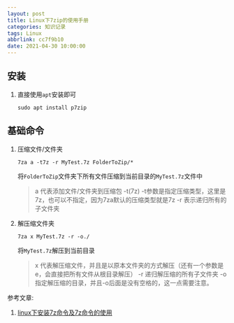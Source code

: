 ```yaml
---
layout: post
title: Linux下7zip的使用手册
categories: 知识记录
tags: Linux
abbrlink: cc7f9b10
date: 2021-04-30 10:00:00
---
```


## 安装

1. 直接使用`apt`安装即可

   ```shell
   sudo apt install p7zip
   ```

## 基础命令

1. 压缩文件/文件夹

   ```shell
   7za a -t7z -r MyTest.7z FolderToZip/*
   ```

   将`FolderToZip`文件夹下所有文件压缩到当前目录的`MyTest.7z`文件中

   > a 代表添加文件/文件夹到压缩包
   > -t(7z) -t参数是指定压缩类型，这里是7z，也可以不指定，因为7za默认的压缩类型就是7z
   > -r 表示递归所有的子文件夹

2. 解压缩文件夹

   ```shell
   7za x MyTest.7z -r -o./
   ```

   将`MyTest.7z`解压到当前目录

   > x 代表解压缩文件，并且是以原本文件夹的方式解压（还有一个参数是e，会直接把所有文件从根目录解压）
   > -r 递归解压缩的所有子文件夹
   > -o 指定解压缩的目录，并且-o后面是没有空格的，这一点需要注意。

参考文章:

1. [linux下安装7z命令及7z命令的使用](https://blog.csdn.net/whatday/article/details/50157273)
